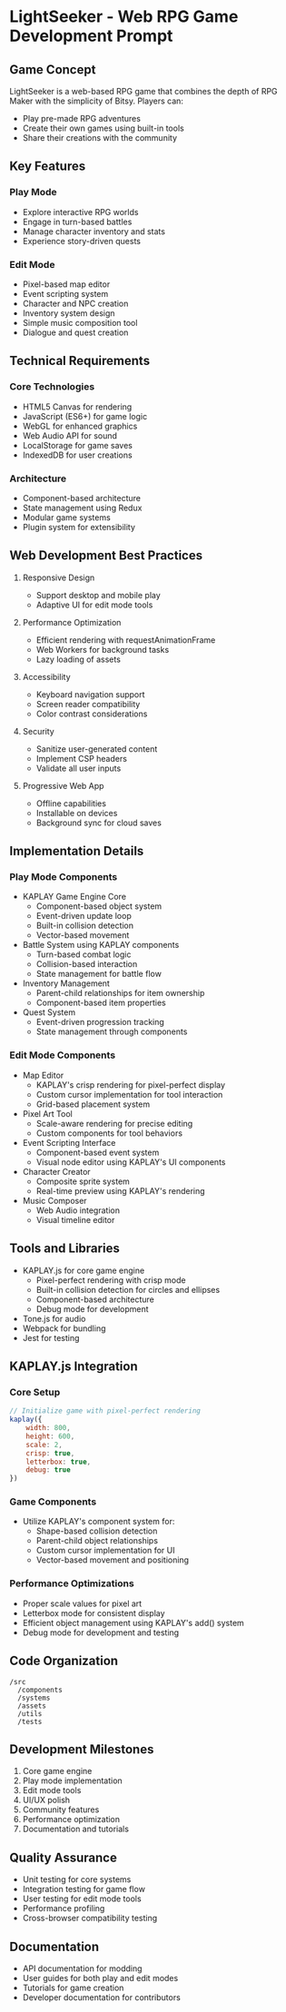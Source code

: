 # LightSeeker - Web RPG Game Development Prompt

## Game Concept
LightSeeker is a web-based RPG game that combines the depth of RPG Maker with the simplicity of Bitsy. Players can:
- Play pre-made RPG adventures
- Create their own games using built-in tools
- Share their creations with the community

## Key Features
### Play Mode
- Explore interactive RPG worlds
- Engage in turn-based battles
- Manage character inventory and stats
- Experience story-driven quests

### Edit Mode
- Pixel-based map editor
- Event scripting system
- Character and NPC creation
- Inventory system design
- Simple music composition tool
- Dialogue and quest creation

## Technical Requirements
### Core Technologies
- HTML5 Canvas for rendering
- JavaScript (ES6+) for game logic
- WebGL for enhanced graphics
- Web Audio API for sound
- LocalStorage for game saves
- IndexedDB for user creations

### Architecture
- Component-based architecture
- State management using Redux
- Modular game systems
- Plugin system for extensibility

## Web Development Best Practices
1. Responsive Design
   - Support desktop and mobile play
   - Adaptive UI for edit mode tools

2. Performance Optimization
   - Efficient rendering with requestAnimationFrame
   - Web Workers for background tasks
   - Lazy loading of assets

3. Accessibility
   - Keyboard navigation support
   - Screen reader compatibility
   - Color contrast considerations

4. Security
   - Sanitize user-generated content
   - Implement CSP headers
   - Validate all user inputs

5. Progressive Web App
   - Offline capabilities
   - Installable on devices
   - Background sync for cloud saves

## Implementation Details
### Play Mode Components
- KAPLAY Game Engine Core
  - Component-based object system
  - Event-driven update loop
  - Built-in collision detection
  - Vector-based movement
- Battle System using KAPLAY components
  - Turn-based combat logic
  - Collision-based interaction
  - State management for battle flow
- Inventory Management
  - Parent-child relationships for item ownership
  - Component-based item properties
- Quest System
  - Event-driven progression tracking
  - State management through components

### Edit Mode Components
- Map Editor
  - KAPLAY's crisp rendering for pixel-perfect display
  - Custom cursor implementation for tool interaction
  - Grid-based placement system
- Pixel Art Tool
  - Scale-aware rendering for precise editing
  - Custom components for tool behaviors
- Event Scripting Interface
  - Component-based event system
  - Visual node editor using KAPLAY's UI components
- Character Creator
  - Composite sprite system
  - Real-time preview using KAPLAY's rendering
- Music Composer
  - Web Audio integration
  - Visual timeline editor

## Tools and Libraries
- KAPLAY.js for core game engine
  - Pixel-perfect rendering with crisp mode
  - Built-in collision detection for circles and ellipses
  - Component-based architecture
  - Debug mode for development
- Tone.js for audio
- Webpack for bundling
- Jest for testing

## KAPLAY.js Integration
### Core Setup
```javascript
// Initialize game with pixel-perfect rendering
kaplay({
    width: 800,
    height: 600,
    scale: 2,
    crisp: true,
    letterbox: true,
    debug: true
})
```

### Game Components
- Utilize KAPLAY's component system for:
  - Shape-based collision detection
  - Parent-child object relationships
  - Custom cursor implementation for UI
  - Vector-based movement and positioning

### Performance Optimizations
- Proper scale values for pixel art
- Letterbox mode for consistent display
- Efficient object management using KAPLAY's add() system
- Debug mode for development and testing

## Code Organization
```
/src
  /components
  /systems
  /assets
  /utils
  /tests
```

## Development Milestones
1. Core game engine
2. Play mode implementation
3. Edit mode tools
4. UI/UX polish
5. Community features
6. Performance optimization
7. Documentation and tutorials

## Quality Assurance
- Unit testing for core systems
- Integration testing for game flow
- User testing for edit mode tools
- Performance profiling
- Cross-browser compatibility testing

## Documentation
- API documentation for modding
- User guides for both play and edit modes
- Tutorials for game creation
- Developer documentation for contributors
